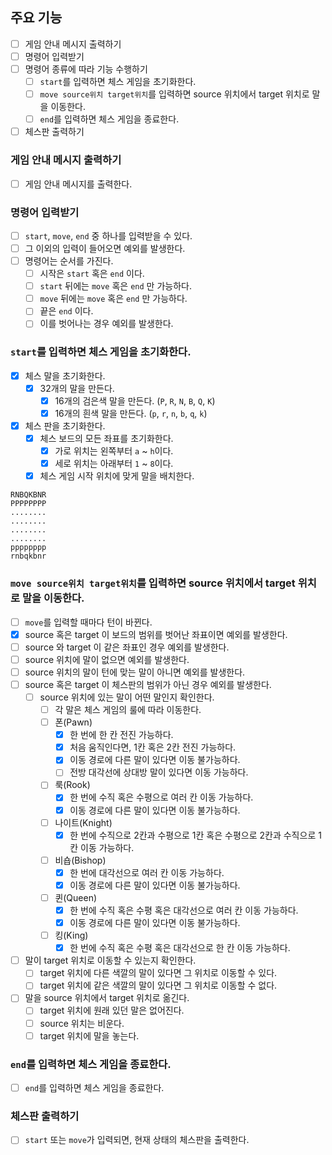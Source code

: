 ## 주요 기능

- [ ] 게임 안내 메시지 출력하기
- [ ] 명령어 입력받기
- [ ] 명령어 종류에 따라 기능 수행하기
    - [ ] `start`를 입력하면 체스 게임을 초기화한다.
    - [ ] `move source위치 target위치`를 입력하면 source 위치에서 target 위치로 말을 이동한다.
    - [ ] `end`를 입력하면 체스 게임을 종료한다.
- [ ] 체스판 출력하기

### 게임 안내 메시지 출력하기

- [ ] 게임 안내 메시지를 출력한다.

### 명령어 입력받기

- [ ] `start`, `move`, `end` 중 하나를 입력받을 수 있다.
- [ ] 그 이외의 입력이 들어오면 예외를 발생한다.
- [ ] 명령어는 순서를 가진다.
    - [ ] 시작은 `start` 혹은 `end` 이다.
    - [ ] `start` 뒤에는 `move` 혹은 `end` 만 가능하다.
    - [ ] `move` 뒤에는 `move` 혹은 `end` 만 가능하다.
    - [ ] 끝은 `end` 이다.
    - [ ] 이를 벗어나는 경우 예외를 발생한다.

### `start`를 입력하면 체스 게임을 초기화한다.

- [x] 체스 말을 초기화한다.
    - [x] 32개의 말을 만든다.
        - [x] 16개의 검은색 말을 만든다. (`P`, `R`, `N`, `B`, `Q`, `K`)
        - [x] 16개의 흰색 말을 만든다. (`p`, `r`, `n`, `b`, `q`, `k`)
- [x] 체스 판을 초기화한다.
    - [x] 체스 보드의 모든 좌표를 초기화한다.
        - [x] 가로 위치는 왼쪽부터 `a` ~ `h`이다.
        - [x] 세로 위치는 아래부터 `1` ~ `8`이다.
    - [x] 체스 게임 시작 위치에 맞게 말을 배치한다.

```
RNBQKBNR
PPPPPPPP
........
........
........
........
pppppppp
rnbqkbnr
```

### `move source위치 target위치`를 입력하면 source 위치에서 target 위치로 말을 이동한다.

- [ ] `move`를 입력할 때마다 턴이 바뀐다.
- [x] source 혹은 target 이 보드의 범위를 벗어난 좌표이면 예외를 발생한다.
- [ ] source 와 target 이 같은 좌표인 경우 예외를 발생한다.
- [ ] source 위치에 말이 없으면 예외를 발생한다.
- [ ] source 위치의 말이 턴에 맞는 말이 아니면 예외를 발생한다.
- [ ] source 혹은 target 이 체스판의 범위가 아닌 경우 예외를 발생한다.
    - [ ] source 위치에 있는 말이 어떤 말인지 확인한다.
        - [ ] 각 말은 체스 게임의 룰에 따라 이동한다.
        - [ ] 폰(Pawn)
            - [x] 한 번에 한 칸 전진 가능하다.
            - [x] 처음 움직인다면, 1칸 혹은 2칸 전진 가능하다.
            - [x] 이동 경로에 다른 말이 있다면 이동 불가능하다.
            - [ ] 전방 대각선에 상대방 말이 있다면 이동 가능하다.
        - [ ] 룩(Rook)
            - [x] 한 번에 수직 혹은 수평으로 여러 칸 이동 가능하다.
            - [x] 이동 경로에 다른 말이 있다면 이동 불가능하다.
        - [ ] 나이트(Knight)
            - [x] 한 번에 수직으로 2칸과 수평으로 1칸 혹은 수평으로 2칸과 수직으로 1칸 이동 가능하다.
        - [ ] 비숍(Bishop)
            - [x] 한 번에 대각선으로 여러 칸 이동 가능하다.
            - [x] 이동 경로에 다른 말이 있다면 이동 불가능하다.
        - [ ] 퀸(Queen)
            - [x] 한 번에 수직 혹은 수평 혹은 대각선으로 여러 칸 이동 가능하다.
            - [x] 이동 경로에 다른 말이 있다면 이동 불가능하다.
        - [ ] 킹(King)
            - [x] 한 번에 수직 혹은 수평 혹은 대각선으로 한 칸 이동 가능하다.
- [ ] 말이 target 위치로 이동할 수 있는지 확인한다.
    - [ ] target 위치에 다른 색깔의 말이 있다면 그 위치로 이동할 수 있다.
    - [ ] target 위치에 같은 색깔의 말이 있다면 그 위치로 이동할 수 없다.
- [ ] 말을 source 위치에서 target 위치로 옮긴다.
    - [ ] target 위치에 원래 있던 말은 없어진다.
    - [ ] source 위치는 비운다.
    - [ ] target 위치에 말을 놓는다.

### `end`를 입력하면 체스 게임을 종료한다.

- [ ] `end`를 입력하면 체스 게임을 종료한다.

### 체스판 출력하기

- [ ] `start` 또는 `move`가 입력되면, 현재 상태의 체스판을 출력한다.

